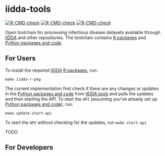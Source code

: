# iidda-tools

<!-- badges: start -->
[![R-CMD-check](https://github.com/stevencarlislewalker/iidda-tools/actions/workflows/R-CMD-check-iidda.yaml/badge.svg)](https://github.com/stevencarlislewalker/iidda-tools/actions/workflows/R-CMD-check-iidda.yaml)
[![R-CMD-check](https://github.com/stevencarlislewalker/iidda-tools/actions/workflows/R-CMD-check-iidda.api.yaml/badge.svg)](https://github.com/stevencarlislewalker/iidda-tools/actions/workflows/R-CMD-check-iidda.api.yaml)
[![R-CMD-check](https://github.com/stevencarlislewalker/iidda-tools/actions/workflows/R-CMD-check-iidda.analysis.yaml/badge.svg)](https://github.com/stevencarlislewalker/iidda-tools/actions/workflows/R-CMD-check-iidda.analysis.yaml)
<!-- badges: end -->

Open toolchain for processing infectious disease datasets available through [IIDDA](https://github.com/canmod/iidda) and other repositories. The toolchain contains [R packages](R/README.md) and [Python packages and code](python/README.md).

## For Users

To install the required [IIDDA](https://github.com/canmod/iidda) [R packages](R/README.md), run:
```
make iidda-r-pkg
```

The current implementation first check if there are any changes or updates in the [Python packages and code](python/README.md) from [IIDDA tools](https://github.com/canmod/iidda-tools/tree/main) and pulls the updates and then starting the API. To start the `API` (assuming you've already set up [Python packages and code](python/README.md)), run:
```
make update-start-api
```

To start the `API` without checking for the updates, run `make start-api`

TODO

## For Developers


